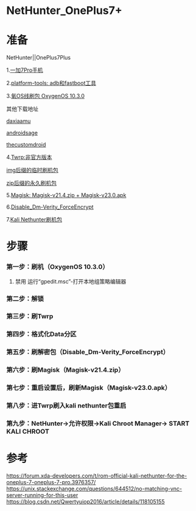 # NetHunter_OnePlus7+

# 准备
NetHunter||OnePlus7Plus

1.[一加7Pro手机](https://www.oneplus.com/pt/7pro)

2.[platform-tools: adb和fastboot工具](https://developer.android.google.cn/studio/releases/platform-tools)

3.[氧OS线刷包 OxygenOS 10.3.0](https://otafsg1.h2os.com/patch/amazone2/GLO/OnePlus7ProOxygen/OnePlus7ProOxygen_21.P.24_GLO_024_1912142025/OnePlus7ProOxygen_21.P.24_OTA_024_all_1912142025_acd8caa52e0b.zip)

其他下载地址

[daxiaamu](https://yun.daxiaamu.com/%E4%B8%80%E5%8A%A0%E6%89%8B%E6%9C%BA%E5%AE%98%E6%96%B9ROM/)

[androidsage](https://www.androidsage.com/2020/02/15/download-oxygen-os-10-3-1-ota-update-oneplus-7-7-pro-7t-7t-pro/)

[thecustomdroid](https://www.thecustomdroid.com/download-oneplus-7-pro-oxygenos-android-10-update/#oxygenos-1030-non-eu-only)

4.[Twrp:非官方版本](https://forum.xda-developers.com/t/recovery-3-4-0-10-unified-official-unofficial-twrp-for-oneplus-7-7-pro-5g-stable.3932943/)

[img后缀的临时刷机包](https://sourceforge.net/projects/mauronofrio-twrp/files/Guacamole-Guacamoleb-Guacamolec/twrp-3.4.0-10-guacamole-unified-Q-mauronofrio.img/download)

[zip后缀的永久刷机包](https://sourceforge.net/projects/mauronofrio-twrp/files/Guacamole-Guacamoleb-Guacamolec/twrp-3.4.0-10-guacamole-unified-installer-mauronofrio.zip/download)

5.[Magisk: Magisk-v21.4.zip + Magisk-v23.0.apk](https://github.com/topjohnwu/Magisk/releases)

6.[Disable_Dm-Verity_ForceEncrypt](https://wwx.lanzoui.com/i8t6Dql0igb)

7.[Kali Nethunter刷机包](https://www.kali.org/get-kali/#kali-mobile)

# 步骤

### 第一步：刷机（OxygenOS 10.3.0）
1. 禁用
运行“gpedit.msc”-打开本地组策略编辑器
### 第二步：解锁

### 第三步：刷Twrp

### 第四步：格式化Data分区

### 第五步：刷解密包（Disable_Dm-Verity_ForceEncrypt）

### 第六步：刷Magisk（Magisk-v21.4.zip）

### 第七步：重启设置后，刷新Magisk（Magisk-v23.0.apk）

### 第八步：进Twrp刷入kali nethunter包重启

### 第九步：NetHunter->允许权限->Kali Chroot Manager-> START KALI CHROOT

# 参考
https://forum.xda-developers.com/t/rom-official-kali-nethunter-for-the-oneplus-7-oneplus-7-pro.3976357/
https://unix.stackexchange.com/questions/644512/no-matching-vnc-server-running-for-this-user
https://blog.csdn.net/Qwertyuiop2016/article/details/118105155

